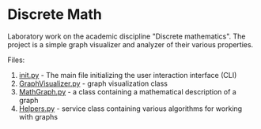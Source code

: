# Discrete Math

Laboratory work on the academic discipline "Discrete mathematics". The project is a simple graph visualizer and analyzer of their various properties.

Files:
1. [init.py](src/init.py) - The main file initializing the user interaction interface (CLI)
2. [GraphVisualizer.py](src/GraphVisualizer.py) - graph visualization class
3. [MathGraph.py](src/MathGraph.py) - a class containing a mathematical description of a graph
4. [Helpers.py](src/Helpers.py) - service class containing various algorithms for working with graphs
